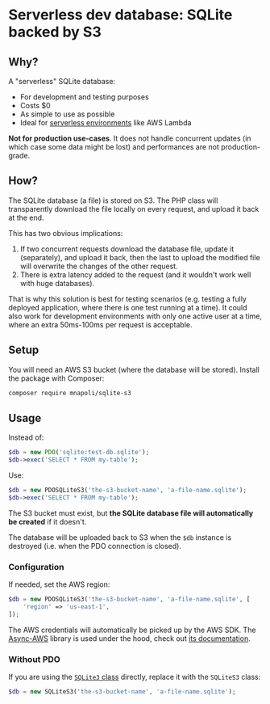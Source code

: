 # Serverless dev database: SQLite backed by S3

## Why?

A "serverless" SQLite database:

- For development and testing purposes
- Costs $0
- As simple to use as possible
- Ideal for [serverless environments](https://bref.sh/) like AWS Lambda

**Not for production use-cases**. It does not handle concurrent updates (in which case some data might be lost) and performances are not production-grade.

## How?

The SQLite database (a file) is stored on S3. The PHP class will transparently download the file locally on every request, and upload it back at the end.

This has two obvious implications:

1. If two concurrent requests download the database file, update it (separately), and upload it back, then the last to upload the modified file will overwrite the changes of the other request.
2. There is extra latency added to the request (and it wouldn't work well with huge databases).

That is why this solution is best for testing scenarios (e.g. testing a fully deployed application, where there is one test running at a time). It could also work for development environments with only one active user at a time, where an extra 50ms-100ms per request is acceptable.

## Setup

You will need an AWS S3 bucket (where the database will be stored). Install the package with Composer:

```sh
composer require mnapoli/sqlite-s3
```

## Usage

Instead of:

```php
$db = new PDO('sqlite:test-db.sqlite');
$db->exec('SELECT * FROM my-table');
```

Use:

```php
$db = new PDOSQLiteS3('the-s3-bucket-name', 'a-file-name.sqlite');
$db->exec('SELECT * FROM my-table');
```

The S3 bucket must exist, but **the SQLite database file will automatically be created** if it doesn't.

The database will be uploaded back to S3 when the `$db` instance is destroyed (i.e. when the PDO connection is closed).

### Configuration

If needed, set the AWS region:

```php
$db = new PDOSQLiteS3('the-s3-bucket-name', 'a-file-name.sqlite', [
    'region' => 'us-east-1',
]);
```

The AWS credentials will automatically be picked up by the AWS SDK. The [Async-AWS](https://async-aws.com/) library is used under the hood, check out [its documentation](https://async-aws.com/authentication/).

### Without PDO

If you are using the [`SQLite3` class](https://www.php.net/manual/en/class.sqlite3.php) directly, replace it with the `SQLiteS3` class:

```php
$db = new SQLiteS3('the-s3-bucket-name', 'a-file-name.sqlite');
```
